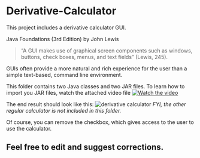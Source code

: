 # Derivative-Calculator
This project includes a derivative calculator GUI. 

Java Foundations (3rd Edition) by John Lewis
>“A GUI makes use of graphical screen components such as windows, buttons, check boxes, menus, and text fields” (Lewis, 245). 

GUIs often provide a more natural and rich experience for the user than a simple text-based, command line environment.

This folder contains two Java classes and two JAR files. To learn how to import you JAR files, watch the attached video file
[![Watch the video](http://www.forextrainingacademy.com/wp-content/uploads/2014/02/play-video-500.jpg)](https://www.youtube.com/watch?v=jsS_cRbNv3o)


The end result should look like this:
![derivative calculator](https://scontent.fphx1-1.fna.fbcdn.net/v/t31.0-8/12308077_1082228885150706_4181109040948255189_o.jpg?oh=f211ebacaa2ab9c7de98380294361ce4&oe=59D2BAC9)
*FYI, the other regular calculator is not included in this folder.*

Of course, you can remove the checkbox, which gives access to the user to use the calculator.

## Feel free to edit and suggest corrections.
